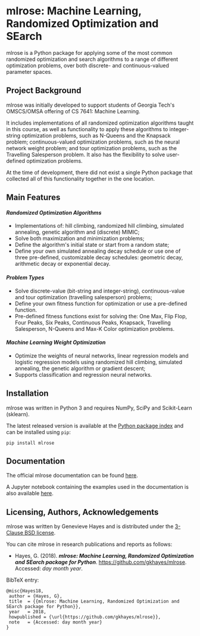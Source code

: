 # mlrose: Machine Learning, Randomized Optimization and SEarch
mlrose is a Python package for applying some of the most common randomized optimization and search algorithms to a range of different optimization problems, over both discrete- and continuous-valued parameter spaces.

## Project Background
mlrose was initially developed to support students of Georgia Tech's OMSCS/OMSA offering of CS 7641: Machine Learning.

It includes implementations of all randomized optimization algorithms taught in this course, as well as functionality to apply these algorithms to integer-string optimization problems, such as N-Queens and the Knapsack problem; continuous-valued optimization problems, such as the neural network weight problem; and tour optimization problems, such as the Travelling Salesperson problem. It also has the flexibility to solve user-defined optimization problems. 

At the time of development, there did not exist a single Python package that collected all of this functionality together in the one location.

## Main Features

#### *Randomized Optimization Algorithms*
- Implementations of: hill climbing, randomized hill climbing, simulated annealing, genetic algorithm and (discrete) MIMIC;
- Solve both maximization and minimization problems;
- Define the algorithm's initial state or start from a random state;
- Define your own simulated annealing decay schedule or use one of three pre-defined, customizable decay schedules: geometric decay, arithmetic decay or exponential decay.

#### *Problem Types*
- Solve discrete-value (bit-string and integer-string), continuous-value and tour optimization (travelling salesperson) problems;
- Define your own fitness function for optimization or use a pre-defined function.
- Pre-defined fitness functions exist for solving the: One Max, Flip Flop, Four Peaks, Six Peaks, Continuous Peaks, Knapsack, Travelling Salesperson, N-Queens and Max-K Color optimization problems.

#### *Machine Learning Weight Optimization*
- Optimize the weights of neural networks, linear regression models and logistic regression models using randomized hill climbing, simulated annealing, the genetic algorithm or gradient descent;
- Supports classification and regression neural networks.

## Installation
mlrose was written in Python 3 and requires NumPy, SciPy and Scikit-Learn (sklearn).

The latest released version is available at the [Python package index](https://pypi.org/project/mlrose/) and can be installed using `pip`:
```
pip install mlrose
```

## Documentation
The official mlrose documentation can be found [here](https://mlrose.readthedocs.io/en/latest/). 

A Jupyter notebook containing the examples used in the documentation is also available [here](https://github.com/gkhayes/mlrose/blob/master/tutorial_examples.ipynb).

## Licensing, Authors, Acknowledgements
mlrose was written by Genevieve Hayes and is distributed under the [3-Clause BSD license](https://github.com/gkhayes/mlrose/blob/master/LICENSE). 

You can cite mlrose in research publications and reports as follows:
* Hayes, G. (2018). ***mlrose: Machine Learning, Randomized Optimization and SEarch package for Python***. https://github.com/gkhayes/mlrose. Accessed: *day month year*.

BibTeX entry:
```
@misc{Hayes18,
 author = {Hayes, G},
 title 	= {{mlrose: Machine Learning, Randomized Optimization and SEarch package for Python}},
 year 	= 2018,
 howpublished = {\url{https://github.com/gkhayes/mlrose}},
 note 	= {Accessed: day month year}
}
```
